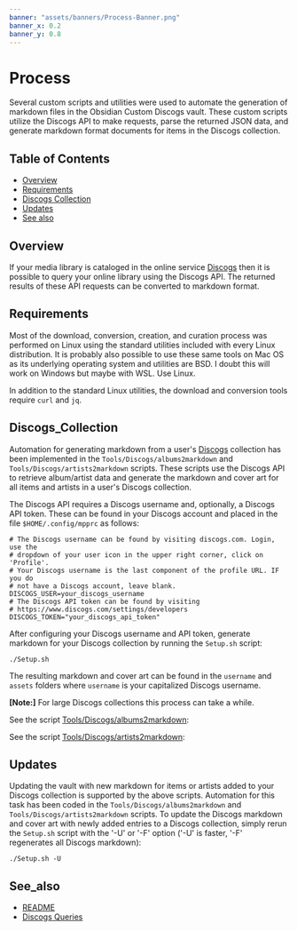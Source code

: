 ```yaml
---
banner: "assets/banners/Process-Banner.png"
banner_x: 0.2
banner_y: 0.8
---
```


# Process

Several custom scripts and utilities were used to automate the generation of markdown files in the Obsidian Custom Discogs vault. These custom scripts utilize the Discogs API to make requests, parse the returned JSON data, and generate markdown format documents for items in the Discogs collection.

## Table of Contents

- [Overview](#overview)
- [Requirements](#requirements)
- [Discogs Collection](#discogs_collection)
- [Updates](#updates)
- [See also](#see_also)

## Overview

If your media library is cataloged in the online service [Discogs](https://discogs.com) then it is possible to query your online library using the Discogs API. The returned results of these API requests can be converted to markdown format.

## Requirements

Most of the download, conversion, creation, and curation process was performed on Linux using the standard utilities included with every Linux distribution. It is probably also possible to use these same tools on Mac OS as its underlying operating system and utilities are BSD. I doubt this will work on Windows but maybe with WSL. Use Linux.

In addition to the standard Linux utilities, the download and conversion tools require `curl` and `jq`.

## Discogs_Collection

Automation for generating markdown from a user's [Discogs](https://discogs.com) collection has been implemented in the `Tools/Discogs/albums2markdown` and `Tools/Discogs/artists2markdown` scripts. These scripts use the Discogs API to retrieve album/artist data and generate the markdown and cover art for all items and artists in a user's Discogs collection.

The Discogs API requires a Discogs username and, optionally, a Discogs API token. These can be found in your Discogs account and placed in the file `$HOME/.config/mpprc` as follows:

```shell
# The Discogs username can be found by visiting discogs.com. Login, use the
# dropdown of your user icon in the upper right corner, click on 'Profile'.
# Your Discogs username is the last component of the profile URL. IF you do
# not have a Discogs account, leave blank.
DISCOGS_USER=your_discogs_username
# The Discogs API token can be found by visiting
# https://www.discogs.com/settings/developers
DISCOGS_TOKEN="your_discogs_api_token"
```

After configuring your Discogs username and API token, generate markdown for your Discogs collection by running the `Setup.sh` script:

```console
./Setup.sh
```

The resulting markdown and cover art can be found in the `username` and `assets` folders where `username` is your capitalized Discogs username.

**[Note:]** For large Discogs collections this process can take a while.

See the script [Tools/Discogs/albums2markdown](Tools/Discogs/albums2markdown.md):

See the script [Tools/Discogs/artists2markdown](Tools/Discogs/artists2markdown.md):

## Updates

Updating the vault with new markdown for items or artists added to your Discogs collection is supported by the above scripts. Automation for this task has been coded in the `Tools/Discogs/albums2markdown` and `Tools/Discogs/artists2markdown` scripts. To update the Discogs markdown and cover art with newly added entries to a Discogs collection, simply rerun the `Setup.sh` script with the '-U' or '-F' option ('-U' is faster, '-F' regenerates all Discogs markdown):

```console
./Setup.sh -U
```

## See_also

- [README](README.md)
- [Discogs Queries](Discogs_Queries.md)
